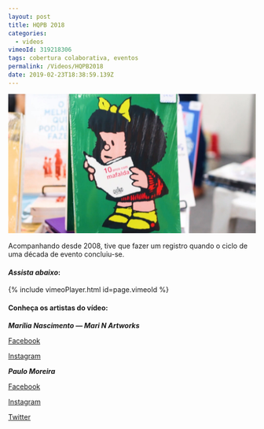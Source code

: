 ```yaml
---
layout: post
title: HQPB 2018
categories:
  - videos
vimeoId: 319218306
tags: cobertura colaborativa, eventos
permalink: /Videos/HQPB2018
date: 2019-02-23T18:38:59.139Z
---
```

![](/images/uploads/chrome_7fmgqhpsob.jpg)

Acompanhando desde 2008, tive que fazer um registro quando o ciclo de uma década de evento concluiu-se. 

#### ***Assista abaixo***:
{% include vimeoPlayer.html id=page.vimeoId %}

#### Conheça os artistas do vídeo:

***Marília Nascimento — Mari N Artworks***

[Facebook](https://www.facebook.com/MarinArtworks/)

[Instagram](https://www.instagram.com/mari_nartworks/)

***Paulo Moreira***

[Facebook](https://www.facebook.com/paulomoreirap/)

[Instagram](https://www.instagram.com/paulomoreirap/)

[Twitter](http://twitter.com/paulomoreria/)